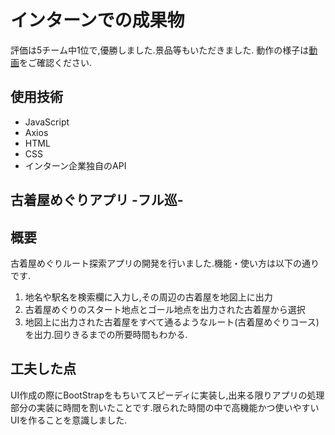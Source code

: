 # インターンでの成果物
評価は5チーム中1位で,優勝しました.景品等もいただきました.
動作の様子は[動画](https://github.com/checche/intern/blob/master/sample.mov)をご確認ください.

## 使用技術
* JavaScript
* Axios
* HTML
* CSS
* インターン企業独自のAPI

## 古着屋めぐりアプリ -フル巡-
## 概要
古着屋めぐりルート探索アプリの開発を行いました.機能・使い方は以下の通りです.
1. 地名や駅名を検索欄に入力し,その周辺の古着屋を地図上に出力
2. 古着屋めぐりのスタート地点とゴール地点を出力された古着屋から選択
3. 地図上に出力された古着屋をすべて通るようなルート(古着屋めぐりコース)を出力.回りきるまでの所要時間もわかる.

## 工夫した点
UI作成の際にBootStrapをもちいてスピーディに実装し,出来る限りアプリの処理部分の実装に時間を割いたことです.限られた時間の中で高機能かつ使いやすいUIを作ることを意識しました.